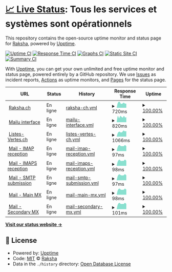 # [📈 Live Status](https://status.raksha.ch): <!--live status--> **Tous les services et systèmes sont opérationnels**

This repository contains the open-source uptime monitor and status page for [Raksha](https://raksha.ch/), powered by [Upptime](https://github.com/upptime/upptime).

[![Uptime CI](https://github.com/Raksha-ch/upptime/workflows/Uptime%20CI/badge.svg)](https://github.com/Raksha-ch/upptime/actions?query=workflow%3A%22Uptime+CI%22)
[![Response Time CI](https://github.com/Raksha-ch/upptime/workflows/Response%20Time%20CI/badge.svg)](https://github.com/Raksha-ch/upptime/actions?query=workflow%3A%22Response+Time+CI%22)
[![Graphs CI](https://github.com/Raksha-ch/upptime/workflows/Graphs%20CI/badge.svg)](https://github.com/Raksha-ch/upptime/actions?query=workflow%3A%22Graphs+CI%22)
[![Static Site CI](https://github.com/Raksha-ch/upptime/workflows/Static%20Site%20CI/badge.svg)](https://github.com/Raksha-ch/upptime/actions?query=workflow%3A%22Static+Site+CI%22)
[![Summary CI](https://github.com/Raksha-ch/upptime/workflows/Summary%20CI/badge.svg)](https://github.com/Raksha-ch/upptime/actions?query=workflow%3A%22Summary+CI%22)

With [Upptime](https://upptime.js.org), you can get your own unlimited and free uptime monitor and status page, powered entirely by a GitHub repository. We use [Issues](https://github.com/Raksha-ch/upptime/issues) as incident reports, [Actions](https://github.com/Raksha-ch/upptime/actions) as uptime monitors, and [Pages](https://status.raksha.ch) for the status page.

<!--start: status pages-->
<!-- This summary is generated by Upptime (https://github.com/upptime/upptime) -->
<!-- Do not edit this manually, your changes will be overwritten -->
<!-- prettier-ignore -->
| URL | Status | History | Response Time | Uptime |
| --- | ------ | ------- | ------------- | ------ |
| <img alt="" src="https://icons.duckduckgo.com/ip3/raksha.ch.ico" height="13"> [Raksha.ch](https://raksha.ch) | En ligne | [raksha-ch.yml](https://github.com/Raksha-ch/upptime/commits/HEAD/history/raksha-ch.yml) | <details><summary><img alt="Response time graph" src="./graphs/raksha-ch/response-time-week.png" height="20"> 720ms</summary><br><a href="https://status.raksha.ch/history/raksha-ch"><img alt="Response time 884" src="https://img.shields.io/endpoint?url=https%3A%2F%2Fraw.githubusercontent.com%2FRaksha-ch%2Fupptime%2FHEAD%2Fapi%2Fraksha-ch%2Fresponse-time.json"></a><br><a href="https://status.raksha.ch/history/raksha-ch"><img alt="24-hour response time 623" src="https://img.shields.io/endpoint?url=https%3A%2F%2Fraw.githubusercontent.com%2FRaksha-ch%2Fupptime%2FHEAD%2Fapi%2Fraksha-ch%2Fresponse-time-day.json"></a><br><a href="https://status.raksha.ch/history/raksha-ch"><img alt="7-day response time 720" src="https://img.shields.io/endpoint?url=https%3A%2F%2Fraw.githubusercontent.com%2FRaksha-ch%2Fupptime%2FHEAD%2Fapi%2Fraksha-ch%2Fresponse-time-week.json"></a><br><a href="https://status.raksha.ch/history/raksha-ch"><img alt="30-day response time 1067" src="https://img.shields.io/endpoint?url=https%3A%2F%2Fraw.githubusercontent.com%2FRaksha-ch%2Fupptime%2FHEAD%2Fapi%2Fraksha-ch%2Fresponse-time-month.json"></a><br><a href="https://status.raksha.ch/history/raksha-ch"><img alt="1-year response time 884" src="https://img.shields.io/endpoint?url=https%3A%2F%2Fraw.githubusercontent.com%2FRaksha-ch%2Fupptime%2FHEAD%2Fapi%2Fraksha-ch%2Fresponse-time-year.json"></a></details> | <details><summary><a href="https://status.raksha.ch/history/raksha-ch">100.00%</a></summary><a href="https://status.raksha.ch/history/raksha-ch"><img alt="All-time uptime 99.74%" src="https://img.shields.io/endpoint?url=https%3A%2F%2Fraw.githubusercontent.com%2FRaksha-ch%2Fupptime%2FHEAD%2Fapi%2Fraksha-ch%2Fuptime.json"></a><br><a href="https://status.raksha.ch/history/raksha-ch"><img alt="24-hour uptime 100.00%" src="https://img.shields.io/endpoint?url=https%3A%2F%2Fraw.githubusercontent.com%2FRaksha-ch%2Fupptime%2FHEAD%2Fapi%2Fraksha-ch%2Fuptime-day.json"></a><br><a href="https://status.raksha.ch/history/raksha-ch"><img alt="7-day uptime 100.00%" src="https://img.shields.io/endpoint?url=https%3A%2F%2Fraw.githubusercontent.com%2FRaksha-ch%2Fupptime%2FHEAD%2Fapi%2Fraksha-ch%2Fuptime-week.json"></a><br><a href="https://status.raksha.ch/history/raksha-ch"><img alt="30-day uptime 100.00%" src="https://img.shields.io/endpoint?url=https%3A%2F%2Fraw.githubusercontent.com%2FRaksha-ch%2Fupptime%2FHEAD%2Fapi%2Fraksha-ch%2Fuptime-month.json"></a><br><a href="https://status.raksha.ch/history/raksha-ch"><img alt="1-year uptime 99.74%" src="https://img.shields.io/endpoint?url=https%3A%2F%2Fraw.githubusercontent.com%2FRaksha-ch%2Fupptime%2FHEAD%2Fapi%2Fraksha-ch%2Fuptime-year.json"></a></details>
| <img alt="" src="https://icons.duckduckgo.com/ip3/mail.raksha.ch.ico" height="13"> [Mailu interface](https://mail.raksha.ch) | En ligne | [mailu-interface.yml](https://github.com/Raksha-ch/upptime/commits/HEAD/history/mailu-interface.yml) | <details><summary><img alt="Response time graph" src="./graphs/mailu-interface/response-time-week.png" height="20"> 820ms</summary><br><a href="https://status.raksha.ch/history/mailu-interface"><img alt="Response time 1054" src="https://img.shields.io/endpoint?url=https%3A%2F%2Fraw.githubusercontent.com%2FRaksha-ch%2Fupptime%2FHEAD%2Fapi%2Fmailu-interface%2Fresponse-time.json"></a><br><a href="https://status.raksha.ch/history/mailu-interface"><img alt="24-hour response time 774" src="https://img.shields.io/endpoint?url=https%3A%2F%2Fraw.githubusercontent.com%2FRaksha-ch%2Fupptime%2FHEAD%2Fapi%2Fmailu-interface%2Fresponse-time-day.json"></a><br><a href="https://status.raksha.ch/history/mailu-interface"><img alt="7-day response time 820" src="https://img.shields.io/endpoint?url=https%3A%2F%2Fraw.githubusercontent.com%2FRaksha-ch%2Fupptime%2FHEAD%2Fapi%2Fmailu-interface%2Fresponse-time-week.json"></a><br><a href="https://status.raksha.ch/history/mailu-interface"><img alt="30-day response time 981" src="https://img.shields.io/endpoint?url=https%3A%2F%2Fraw.githubusercontent.com%2FRaksha-ch%2Fupptime%2FHEAD%2Fapi%2Fmailu-interface%2Fresponse-time-month.json"></a><br><a href="https://status.raksha.ch/history/mailu-interface"><img alt="1-year response time 1054" src="https://img.shields.io/endpoint?url=https%3A%2F%2Fraw.githubusercontent.com%2FRaksha-ch%2Fupptime%2FHEAD%2Fapi%2Fmailu-interface%2Fresponse-time-year.json"></a></details> | <details><summary><a href="https://status.raksha.ch/history/mailu-interface">100.00%</a></summary><a href="https://status.raksha.ch/history/mailu-interface"><img alt="All-time uptime 99.98%" src="https://img.shields.io/endpoint?url=https%3A%2F%2Fraw.githubusercontent.com%2FRaksha-ch%2Fupptime%2FHEAD%2Fapi%2Fmailu-interface%2Fuptime.json"></a><br><a href="https://status.raksha.ch/history/mailu-interface"><img alt="24-hour uptime 100.00%" src="https://img.shields.io/endpoint?url=https%3A%2F%2Fraw.githubusercontent.com%2FRaksha-ch%2Fupptime%2FHEAD%2Fapi%2Fmailu-interface%2Fuptime-day.json"></a><br><a href="https://status.raksha.ch/history/mailu-interface"><img alt="7-day uptime 100.00%" src="https://img.shields.io/endpoint?url=https%3A%2F%2Fraw.githubusercontent.com%2FRaksha-ch%2Fupptime%2FHEAD%2Fapi%2Fmailu-interface%2Fuptime-week.json"></a><br><a href="https://status.raksha.ch/history/mailu-interface"><img alt="30-day uptime 100.00%" src="https://img.shields.io/endpoint?url=https%3A%2F%2Fraw.githubusercontent.com%2FRaksha-ch%2Fupptime%2FHEAD%2Fapi%2Fmailu-interface%2Fuptime-month.json"></a><br><a href="https://status.raksha.ch/history/mailu-interface"><img alt="1-year uptime 99.98%" src="https://img.shields.io/endpoint?url=https%3A%2F%2Fraw.githubusercontent.com%2FRaksha-ch%2Fupptime%2FHEAD%2Fapi%2Fmailu-interface%2Fuptime-year.json"></a></details>
| <img alt="" src="https://icons.duckduckgo.com/ip3/listes-vertes.ch.ico" height="13"> [Listes-Vertes.ch](https://listes-vertes.ch) | En ligne | [listes-vertes-ch.yml](https://github.com/Raksha-ch/upptime/commits/HEAD/history/listes-vertes-ch.yml) | <details><summary><img alt="Response time graph" src="./graphs/listes-vertes-ch/response-time-week.png" height="20"> 1066ms</summary><br><a href="https://status.raksha.ch/history/listes-vertes-ch"><img alt="Response time 1357" src="https://img.shields.io/endpoint?url=https%3A%2F%2Fraw.githubusercontent.com%2FRaksha-ch%2Fupptime%2FHEAD%2Fapi%2Flistes-vertes-ch%2Fresponse-time.json"></a><br><a href="https://status.raksha.ch/history/listes-vertes-ch"><img alt="24-hour response time 1199" src="https://img.shields.io/endpoint?url=https%3A%2F%2Fraw.githubusercontent.com%2FRaksha-ch%2Fupptime%2FHEAD%2Fapi%2Flistes-vertes-ch%2Fresponse-time-day.json"></a><br><a href="https://status.raksha.ch/history/listes-vertes-ch"><img alt="7-day response time 1066" src="https://img.shields.io/endpoint?url=https%3A%2F%2Fraw.githubusercontent.com%2FRaksha-ch%2Fupptime%2FHEAD%2Fapi%2Flistes-vertes-ch%2Fresponse-time-week.json"></a><br><a href="https://status.raksha.ch/history/listes-vertes-ch"><img alt="30-day response time 1387" src="https://img.shields.io/endpoint?url=https%3A%2F%2Fraw.githubusercontent.com%2FRaksha-ch%2Fupptime%2FHEAD%2Fapi%2Flistes-vertes-ch%2Fresponse-time-month.json"></a><br><a href="https://status.raksha.ch/history/listes-vertes-ch"><img alt="1-year response time 1357" src="https://img.shields.io/endpoint?url=https%3A%2F%2Fraw.githubusercontent.com%2FRaksha-ch%2Fupptime%2FHEAD%2Fapi%2Flistes-vertes-ch%2Fresponse-time-year.json"></a></details> | <details><summary><a href="https://status.raksha.ch/history/listes-vertes-ch">100.00%</a></summary><a href="https://status.raksha.ch/history/listes-vertes-ch"><img alt="All-time uptime 99.76%" src="https://img.shields.io/endpoint?url=https%3A%2F%2Fraw.githubusercontent.com%2FRaksha-ch%2Fupptime%2FHEAD%2Fapi%2Flistes-vertes-ch%2Fuptime.json"></a><br><a href="https://status.raksha.ch/history/listes-vertes-ch"><img alt="24-hour uptime 100.00%" src="https://img.shields.io/endpoint?url=https%3A%2F%2Fraw.githubusercontent.com%2FRaksha-ch%2Fupptime%2FHEAD%2Fapi%2Flistes-vertes-ch%2Fuptime-day.json"></a><br><a href="https://status.raksha.ch/history/listes-vertes-ch"><img alt="7-day uptime 100.00%" src="https://img.shields.io/endpoint?url=https%3A%2F%2Fraw.githubusercontent.com%2FRaksha-ch%2Fupptime%2FHEAD%2Fapi%2Flistes-vertes-ch%2Fuptime-week.json"></a><br><a href="https://status.raksha.ch/history/listes-vertes-ch"><img alt="30-day uptime 100.00%" src="https://img.shields.io/endpoint?url=https%3A%2F%2Fraw.githubusercontent.com%2FRaksha-ch%2Fupptime%2FHEAD%2Fapi%2Flistes-vertes-ch%2Fuptime-month.json"></a><br><a href="https://status.raksha.ch/history/listes-vertes-ch"><img alt="1-year uptime 99.76%" src="https://img.shields.io/endpoint?url=https%3A%2F%2Fraw.githubusercontent.com%2FRaksha-ch%2Fupptime%2FHEAD%2Fapi%2Flistes-vertes-ch%2Fuptime-year.json"></a></details>
| <img alt="" src="https://icons.duckduckgo.com/ip3/null.ico" height="13"> [Mail - IMAP reception](mail.raksha.ch) | En ligne | [mail-imap-reception.yml](https://github.com/Raksha-ch/upptime/commits/HEAD/history/mail-imap-reception.yml) | <details><summary><img alt="Response time graph" src="./graphs/mail-imap-reception/response-time-week.png" height="20"> 97ms</summary><br><a href="https://status.raksha.ch/history/mail-imap-reception"><img alt="Response time 256" src="https://img.shields.io/endpoint?url=https%3A%2F%2Fraw.githubusercontent.com%2FRaksha-ch%2Fupptime%2FHEAD%2Fapi%2Fmail-imap-reception%2Fresponse-time.json"></a><br><a href="https://status.raksha.ch/history/mail-imap-reception"><img alt="24-hour response time 91" src="https://img.shields.io/endpoint?url=https%3A%2F%2Fraw.githubusercontent.com%2FRaksha-ch%2Fupptime%2FHEAD%2Fapi%2Fmail-imap-reception%2Fresponse-time-day.json"></a><br><a href="https://status.raksha.ch/history/mail-imap-reception"><img alt="7-day response time 97" src="https://img.shields.io/endpoint?url=https%3A%2F%2Fraw.githubusercontent.com%2FRaksha-ch%2Fupptime%2FHEAD%2Fapi%2Fmail-imap-reception%2Fresponse-time-week.json"></a><br><a href="https://status.raksha.ch/history/mail-imap-reception"><img alt="30-day response time 114" src="https://img.shields.io/endpoint?url=https%3A%2F%2Fraw.githubusercontent.com%2FRaksha-ch%2Fupptime%2FHEAD%2Fapi%2Fmail-imap-reception%2Fresponse-time-month.json"></a><br><a href="https://status.raksha.ch/history/mail-imap-reception"><img alt="1-year response time 256" src="https://img.shields.io/endpoint?url=https%3A%2F%2Fraw.githubusercontent.com%2FRaksha-ch%2Fupptime%2FHEAD%2Fapi%2Fmail-imap-reception%2Fresponse-time-year.json"></a></details> | <details><summary><a href="https://status.raksha.ch/history/mail-imap-reception">100.00%</a></summary><a href="https://status.raksha.ch/history/mail-imap-reception"><img alt="All-time uptime 100.00%" src="https://img.shields.io/endpoint?url=https%3A%2F%2Fraw.githubusercontent.com%2FRaksha-ch%2Fupptime%2FHEAD%2Fapi%2Fmail-imap-reception%2Fuptime.json"></a><br><a href="https://status.raksha.ch/history/mail-imap-reception"><img alt="24-hour uptime 100.00%" src="https://img.shields.io/endpoint?url=https%3A%2F%2Fraw.githubusercontent.com%2FRaksha-ch%2Fupptime%2FHEAD%2Fapi%2Fmail-imap-reception%2Fuptime-day.json"></a><br><a href="https://status.raksha.ch/history/mail-imap-reception"><img alt="7-day uptime 100.00%" src="https://img.shields.io/endpoint?url=https%3A%2F%2Fraw.githubusercontent.com%2FRaksha-ch%2Fupptime%2FHEAD%2Fapi%2Fmail-imap-reception%2Fuptime-week.json"></a><br><a href="https://status.raksha.ch/history/mail-imap-reception"><img alt="30-day uptime 100.00%" src="https://img.shields.io/endpoint?url=https%3A%2F%2Fraw.githubusercontent.com%2FRaksha-ch%2Fupptime%2FHEAD%2Fapi%2Fmail-imap-reception%2Fuptime-month.json"></a><br><a href="https://status.raksha.ch/history/mail-imap-reception"><img alt="1-year uptime 100.00%" src="https://img.shields.io/endpoint?url=https%3A%2F%2Fraw.githubusercontent.com%2FRaksha-ch%2Fupptime%2FHEAD%2Fapi%2Fmail-imap-reception%2Fuptime-year.json"></a></details>
| <img alt="" src="https://icons.duckduckgo.com/ip3/null.ico" height="13"> [Mail - IMAPS reception](mail.raksha.ch) | En ligne | [mail-imaps-reception.yml](https://github.com/Raksha-ch/upptime/commits/HEAD/history/mail-imaps-reception.yml) | <details><summary><img alt="Response time graph" src="./graphs/mail-imaps-reception/response-time-week.png" height="20"> 98ms</summary><br><a href="https://status.raksha.ch/history/mail-imaps-reception"><img alt="Response time 207" src="https://img.shields.io/endpoint?url=https%3A%2F%2Fraw.githubusercontent.com%2FRaksha-ch%2Fupptime%2FHEAD%2Fapi%2Fmail-imaps-reception%2Fresponse-time.json"></a><br><a href="https://status.raksha.ch/history/mail-imaps-reception"><img alt="24-hour response time 92" src="https://img.shields.io/endpoint?url=https%3A%2F%2Fraw.githubusercontent.com%2FRaksha-ch%2Fupptime%2FHEAD%2Fapi%2Fmail-imaps-reception%2Fresponse-time-day.json"></a><br><a href="https://status.raksha.ch/history/mail-imaps-reception"><img alt="7-day response time 98" src="https://img.shields.io/endpoint?url=https%3A%2F%2Fraw.githubusercontent.com%2FRaksha-ch%2Fupptime%2FHEAD%2Fapi%2Fmail-imaps-reception%2Fresponse-time-week.json"></a><br><a href="https://status.raksha.ch/history/mail-imaps-reception"><img alt="30-day response time 114" src="https://img.shields.io/endpoint?url=https%3A%2F%2Fraw.githubusercontent.com%2FRaksha-ch%2Fupptime%2FHEAD%2Fapi%2Fmail-imaps-reception%2Fresponse-time-month.json"></a><br><a href="https://status.raksha.ch/history/mail-imaps-reception"><img alt="1-year response time 207" src="https://img.shields.io/endpoint?url=https%3A%2F%2Fraw.githubusercontent.com%2FRaksha-ch%2Fupptime%2FHEAD%2Fapi%2Fmail-imaps-reception%2Fresponse-time-year.json"></a></details> | <details><summary><a href="https://status.raksha.ch/history/mail-imaps-reception">100.00%</a></summary><a href="https://status.raksha.ch/history/mail-imaps-reception"><img alt="All-time uptime 100.00%" src="https://img.shields.io/endpoint?url=https%3A%2F%2Fraw.githubusercontent.com%2FRaksha-ch%2Fupptime%2FHEAD%2Fapi%2Fmail-imaps-reception%2Fuptime.json"></a><br><a href="https://status.raksha.ch/history/mail-imaps-reception"><img alt="24-hour uptime 100.00%" src="https://img.shields.io/endpoint?url=https%3A%2F%2Fraw.githubusercontent.com%2FRaksha-ch%2Fupptime%2FHEAD%2Fapi%2Fmail-imaps-reception%2Fuptime-day.json"></a><br><a href="https://status.raksha.ch/history/mail-imaps-reception"><img alt="7-day uptime 100.00%" src="https://img.shields.io/endpoint?url=https%3A%2F%2Fraw.githubusercontent.com%2FRaksha-ch%2Fupptime%2FHEAD%2Fapi%2Fmail-imaps-reception%2Fuptime-week.json"></a><br><a href="https://status.raksha.ch/history/mail-imaps-reception"><img alt="30-day uptime 100.00%" src="https://img.shields.io/endpoint?url=https%3A%2F%2Fraw.githubusercontent.com%2FRaksha-ch%2Fupptime%2FHEAD%2Fapi%2Fmail-imaps-reception%2Fuptime-month.json"></a><br><a href="https://status.raksha.ch/history/mail-imaps-reception"><img alt="1-year uptime 100.00%" src="https://img.shields.io/endpoint?url=https%3A%2F%2Fraw.githubusercontent.com%2FRaksha-ch%2Fupptime%2FHEAD%2Fapi%2Fmail-imaps-reception%2Fuptime-year.json"></a></details>
| <img alt="" src="https://icons.duckduckgo.com/ip3/null.ico" height="13"> [Mail - SMTP submission](mail.raksha.ch) | En ligne | [mail-smtp-submission.yml](https://github.com/Raksha-ch/upptime/commits/HEAD/history/mail-smtp-submission.yml) | <details><summary><img alt="Response time graph" src="./graphs/mail-smtp-submission/response-time-week.png" height="20"> 97ms</summary><br><a href="https://status.raksha.ch/history/mail-smtp-submission"><img alt="Response time 196" src="https://img.shields.io/endpoint?url=https%3A%2F%2Fraw.githubusercontent.com%2FRaksha-ch%2Fupptime%2FHEAD%2Fapi%2Fmail-smtp-submission%2Fresponse-time.json"></a><br><a href="https://status.raksha.ch/history/mail-smtp-submission"><img alt="24-hour response time 91" src="https://img.shields.io/endpoint?url=https%3A%2F%2Fraw.githubusercontent.com%2FRaksha-ch%2Fupptime%2FHEAD%2Fapi%2Fmail-smtp-submission%2Fresponse-time-day.json"></a><br><a href="https://status.raksha.ch/history/mail-smtp-submission"><img alt="7-day response time 97" src="https://img.shields.io/endpoint?url=https%3A%2F%2Fraw.githubusercontent.com%2FRaksha-ch%2Fupptime%2FHEAD%2Fapi%2Fmail-smtp-submission%2Fresponse-time-week.json"></a><br><a href="https://status.raksha.ch/history/mail-smtp-submission"><img alt="30-day response time 114" src="https://img.shields.io/endpoint?url=https%3A%2F%2Fraw.githubusercontent.com%2FRaksha-ch%2Fupptime%2FHEAD%2Fapi%2Fmail-smtp-submission%2Fresponse-time-month.json"></a><br><a href="https://status.raksha.ch/history/mail-smtp-submission"><img alt="1-year response time 196" src="https://img.shields.io/endpoint?url=https%3A%2F%2Fraw.githubusercontent.com%2FRaksha-ch%2Fupptime%2FHEAD%2Fapi%2Fmail-smtp-submission%2Fresponse-time-year.json"></a></details> | <details><summary><a href="https://status.raksha.ch/history/mail-smtp-submission">100.00%</a></summary><a href="https://status.raksha.ch/history/mail-smtp-submission"><img alt="All-time uptime 100.00%" src="https://img.shields.io/endpoint?url=https%3A%2F%2Fraw.githubusercontent.com%2FRaksha-ch%2Fupptime%2FHEAD%2Fapi%2Fmail-smtp-submission%2Fuptime.json"></a><br><a href="https://status.raksha.ch/history/mail-smtp-submission"><img alt="24-hour uptime 100.00%" src="https://img.shields.io/endpoint?url=https%3A%2F%2Fraw.githubusercontent.com%2FRaksha-ch%2Fupptime%2FHEAD%2Fapi%2Fmail-smtp-submission%2Fuptime-day.json"></a><br><a href="https://status.raksha.ch/history/mail-smtp-submission"><img alt="7-day uptime 100.00%" src="https://img.shields.io/endpoint?url=https%3A%2F%2Fraw.githubusercontent.com%2FRaksha-ch%2Fupptime%2FHEAD%2Fapi%2Fmail-smtp-submission%2Fuptime-week.json"></a><br><a href="https://status.raksha.ch/history/mail-smtp-submission"><img alt="30-day uptime 100.00%" src="https://img.shields.io/endpoint?url=https%3A%2F%2Fraw.githubusercontent.com%2FRaksha-ch%2Fupptime%2FHEAD%2Fapi%2Fmail-smtp-submission%2Fuptime-month.json"></a><br><a href="https://status.raksha.ch/history/mail-smtp-submission"><img alt="1-year uptime 100.00%" src="https://img.shields.io/endpoint?url=https%3A%2F%2Fraw.githubusercontent.com%2FRaksha-ch%2Fupptime%2FHEAD%2Fapi%2Fmail-smtp-submission%2Fuptime-year.json"></a></details>
| <img alt="" src="https://icons.duckduckgo.com/ip3/null.ico" height="13"> [Mail - Main MX](mail.raksha.ch) | En ligne | [mail-main-mx.yml](https://github.com/Raksha-ch/upptime/commits/HEAD/history/mail-main-mx.yml) | <details><summary><img alt="Response time graph" src="./graphs/mail-main-mx/response-time-week.png" height="20"> 98ms</summary><br><a href="https://status.raksha.ch/history/mail-main-mx"><img alt="Response time 174" src="https://img.shields.io/endpoint?url=https%3A%2F%2Fraw.githubusercontent.com%2FRaksha-ch%2Fupptime%2FHEAD%2Fapi%2Fmail-main-mx%2Fresponse-time.json"></a><br><a href="https://status.raksha.ch/history/mail-main-mx"><img alt="24-hour response time 93" src="https://img.shields.io/endpoint?url=https%3A%2F%2Fraw.githubusercontent.com%2FRaksha-ch%2Fupptime%2FHEAD%2Fapi%2Fmail-main-mx%2Fresponse-time-day.json"></a><br><a href="https://status.raksha.ch/history/mail-main-mx"><img alt="7-day response time 98" src="https://img.shields.io/endpoint?url=https%3A%2F%2Fraw.githubusercontent.com%2FRaksha-ch%2Fupptime%2FHEAD%2Fapi%2Fmail-main-mx%2Fresponse-time-week.json"></a><br><a href="https://status.raksha.ch/history/mail-main-mx"><img alt="30-day response time 114" src="https://img.shields.io/endpoint?url=https%3A%2F%2Fraw.githubusercontent.com%2FRaksha-ch%2Fupptime%2FHEAD%2Fapi%2Fmail-main-mx%2Fresponse-time-month.json"></a><br><a href="https://status.raksha.ch/history/mail-main-mx"><img alt="1-year response time 174" src="https://img.shields.io/endpoint?url=https%3A%2F%2Fraw.githubusercontent.com%2FRaksha-ch%2Fupptime%2FHEAD%2Fapi%2Fmail-main-mx%2Fresponse-time-year.json"></a></details> | <details><summary><a href="https://status.raksha.ch/history/mail-main-mx">100.00%</a></summary><a href="https://status.raksha.ch/history/mail-main-mx"><img alt="All-time uptime 100.00%" src="https://img.shields.io/endpoint?url=https%3A%2F%2Fraw.githubusercontent.com%2FRaksha-ch%2Fupptime%2FHEAD%2Fapi%2Fmail-main-mx%2Fuptime.json"></a><br><a href="https://status.raksha.ch/history/mail-main-mx"><img alt="24-hour uptime 100.00%" src="https://img.shields.io/endpoint?url=https%3A%2F%2Fraw.githubusercontent.com%2FRaksha-ch%2Fupptime%2FHEAD%2Fapi%2Fmail-main-mx%2Fuptime-day.json"></a><br><a href="https://status.raksha.ch/history/mail-main-mx"><img alt="7-day uptime 100.00%" src="https://img.shields.io/endpoint?url=https%3A%2F%2Fraw.githubusercontent.com%2FRaksha-ch%2Fupptime%2FHEAD%2Fapi%2Fmail-main-mx%2Fuptime-week.json"></a><br><a href="https://status.raksha.ch/history/mail-main-mx"><img alt="30-day uptime 100.00%" src="https://img.shields.io/endpoint?url=https%3A%2F%2Fraw.githubusercontent.com%2FRaksha-ch%2Fupptime%2FHEAD%2Fapi%2Fmail-main-mx%2Fuptime-month.json"></a><br><a href="https://status.raksha.ch/history/mail-main-mx"><img alt="1-year uptime 100.00%" src="https://img.shields.io/endpoint?url=https%3A%2F%2Fraw.githubusercontent.com%2FRaksha-ch%2Fupptime%2FHEAD%2Fapi%2Fmail-main-mx%2Fuptime-year.json"></a></details>
| <img alt="" src="https://icons.duckduckgo.com/ip3/null.ico" height="13"> [Mail - Secondary MX](mail.flosstools.org) | En ligne | [mail-secondary-mx.yml](https://github.com/Raksha-ch/upptime/commits/HEAD/history/mail-secondary-mx.yml) | <details><summary><img alt="Response time graph" src="./graphs/mail-secondary-mx/response-time-week.png" height="20"> 101ms</summary><br><a href="https://status.raksha.ch/history/mail-secondary-mx"><img alt="Response time 521" src="https://img.shields.io/endpoint?url=https%3A%2F%2Fraw.githubusercontent.com%2FRaksha-ch%2Fupptime%2FHEAD%2Fapi%2Fmail-secondary-mx%2Fresponse-time.json"></a><br><a href="https://status.raksha.ch/history/mail-secondary-mx"><img alt="24-hour response time 96" src="https://img.shields.io/endpoint?url=https%3A%2F%2Fraw.githubusercontent.com%2FRaksha-ch%2Fupptime%2FHEAD%2Fapi%2Fmail-secondary-mx%2Fresponse-time-day.json"></a><br><a href="https://status.raksha.ch/history/mail-secondary-mx"><img alt="7-day response time 101" src="https://img.shields.io/endpoint?url=https%3A%2F%2Fraw.githubusercontent.com%2FRaksha-ch%2Fupptime%2FHEAD%2Fapi%2Fmail-secondary-mx%2Fresponse-time-week.json"></a><br><a href="https://status.raksha.ch/history/mail-secondary-mx"><img alt="30-day response time 369" src="https://img.shields.io/endpoint?url=https%3A%2F%2Fraw.githubusercontent.com%2FRaksha-ch%2Fupptime%2FHEAD%2Fapi%2Fmail-secondary-mx%2Fresponse-time-month.json"></a><br><a href="https://status.raksha.ch/history/mail-secondary-mx"><img alt="1-year response time 521" src="https://img.shields.io/endpoint?url=https%3A%2F%2Fraw.githubusercontent.com%2FRaksha-ch%2Fupptime%2FHEAD%2Fapi%2Fmail-secondary-mx%2Fresponse-time-year.json"></a></details> | <details><summary><a href="https://status.raksha.ch/history/mail-secondary-mx">100.00%</a></summary><a href="https://status.raksha.ch/history/mail-secondary-mx"><img alt="All-time uptime 99.98%" src="https://img.shields.io/endpoint?url=https%3A%2F%2Fraw.githubusercontent.com%2FRaksha-ch%2Fupptime%2FHEAD%2Fapi%2Fmail-secondary-mx%2Fuptime.json"></a><br><a href="https://status.raksha.ch/history/mail-secondary-mx"><img alt="24-hour uptime 100.00%" src="https://img.shields.io/endpoint?url=https%3A%2F%2Fraw.githubusercontent.com%2FRaksha-ch%2Fupptime%2FHEAD%2Fapi%2Fmail-secondary-mx%2Fuptime-day.json"></a><br><a href="https://status.raksha.ch/history/mail-secondary-mx"><img alt="7-day uptime 100.00%" src="https://img.shields.io/endpoint?url=https%3A%2F%2Fraw.githubusercontent.com%2FRaksha-ch%2Fupptime%2FHEAD%2Fapi%2Fmail-secondary-mx%2Fuptime-week.json"></a><br><a href="https://status.raksha.ch/history/mail-secondary-mx"><img alt="30-day uptime 100.00%" src="https://img.shields.io/endpoint?url=https%3A%2F%2Fraw.githubusercontent.com%2FRaksha-ch%2Fupptime%2FHEAD%2Fapi%2Fmail-secondary-mx%2Fuptime-month.json"></a><br><a href="https://status.raksha.ch/history/mail-secondary-mx"><img alt="1-year uptime 99.98%" src="https://img.shields.io/endpoint?url=https%3A%2F%2Fraw.githubusercontent.com%2FRaksha-ch%2Fupptime%2FHEAD%2Fapi%2Fmail-secondary-mx%2Fuptime-year.json"></a></details>

<!--end: status pages-->

[**Visit our status website →**](https://status.raksha.ch)

## 📄 License

- Powered by: [Upptime](https://github.com/upptime/upptime)
- Code: [MIT](./LICENSE) © [Raksha](https://raksha.ch/)
- Data in the `./history` directory: [Open Database License](https://opendatacommons.org/licenses/odbl/1-0/)
